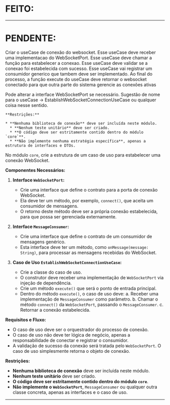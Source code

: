 # FEITO:
------------------------------------------------------------------------------------------------------------------------
# PENDENTE:

Criar o useCase de conexão do websocket.
Esse useCase deve receber uma implementacao do WebSocketPort.
Esse useCase deve chamar a função para estabelecer a conexao.
Esse useCase deve validar se a conexao foi estabelecida com sucesso.
Esse useCase vai registrar um consumidor generico que tambem deve ser implementado.
Ao final do processo, a função execute do useCase deve retornar o websocket conectado para que outra parte do sistema gerencie as conexões ativas

Pode alterar a interface WebSocketPort se necessário.
Sugestão de nome para o useCase -> EstablishWebSocketConnectionUseCase ou qualquer coisa nesse sentido.


    **Restrições:**
    
    * **Nenhuma biblioteca de conexão** deve ser incluída neste módulo.
      * **Nenhum teste unitário** deve ser criado.
      * **O código deve ser estritamente contido dentro do módulo `core`**.
      * **Não implemente nenhuma estratégia específica**, apenas a estrutura de interfaces e DTOs.

No módulo `core`, crie a estrutura de um caso de uso para estabelecer uma conexão WebSocket.

**Componentes Necessários:**

1.  **Interface `WebSocketPort`:**
    * Crie uma interface que define o contrato para a porta de conexão WebSocket.
    * Ela deve ter um método, por exemplo, `connect()`, que aceita um consumidor de mensagens.
    * O retorno deste método deve ser a própria conexão estabelecida, para que possa ser gerenciada externamente.

2.  **Interface `MessageConsumer`:**
    * Crie uma interface que define o contrato de um consumidor de mensagens genérico.
    * Esta interface deve ter um método, como `onMessage(message: String)`, para processar as mensagens recebidas do WebSocket.

3.  **Caso de Uso `EstablishWebSocketConnectionUseCase`:**
    * Crie a classe do caso de uso.
    * O construtor deve receber uma implementação de `WebSocketPort` via injeção de dependência.
    * Crie um método `execute()` que será o ponto de entrada principal.
    * Dentro do método `execute()`, o caso de uso deve:
      a. Receber uma implementação de `MessageConsumer` como parâmetro.
      b. Chamar o método `connect()` da `WebSocketPort`, passando o `MessageConsumer`.
      c. Retornar a conexão estabelecida.

**Requisitos e Fluxo:**

* O caso de uso deve ser o orquestrador do processo de conexão.
* O caso de uso não deve ter lógica de negócio, apenas a responsabilidade de conectar e registrar o consumidor.
* A validação de sucesso da conexão será tratada pelo `WebSocketPort`. O caso de uso simplesmente retorna o objeto de conexão.

**Restrições:**

* **Nenhuma biblioteca de conexão** deve ser incluída neste módulo.
* **Nenhum teste unitário** deve ser criado.
* **O código deve ser estritamente contido dentro do módulo `core`**.
* **Não implemente o `WebSocketPort`**, `MessageConsumer` ou qualquer outra classe concreta, apenas as interfaces e o caso de uso.

------------------------------------------------------------------------------------------------------------------------
